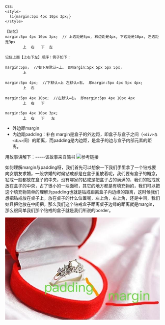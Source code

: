 ```
CSS:
<style>
  li{margin:5px 4px 10px 3px;}
</style>

【记忆】
margin:5px 4px 10px 3px;  // 上边距是5px, 右边距是4px, 下边距是10px, 左边距是3px
        上  右   下  左
        
记住上面【上右下左】顺序！例子如下：

margin:5px;  //右下左默认=上。 即margin:5px 5px 5px 5px;
        上
        
margin:5px 4px;  //下默认=上 左默认=右。 即margin:5px 4px 5px 4px;
        上  右

margin:5px 4px 10px;  //左默认=右。 即margin:5px 4px 10px 4px
        上  右   下

margin:5px 4px 10px 3px;
        上  右   下   左
```


* 外边距margin
* 内边距padding：补白
margin是盒子的外边距，即盒子与盒子之间（`<div>与<div>`间）的距离，而padding是内边距，是盒子的边与盒子内部元素的距离。
  
用故事讲解下：-----该故事来自简书 ![参考链接](https://www.jianshu.com/p/73deb2ae7992)

  如何理解margin与padding呀，我们首先可以想象一下我们手里拿了一个钻戒要向女朋友求婚，一般求婚的时候钻戒都是在盒子里放着呢，我们要有盒子的概念，钻戒一般都放在盒子的中央，没有哪家的钻戒是把盒子占的满满的，我们的钻戒就放在盒子的中央，占了很小的一块面积，其它的地方都是有填充物的，我们可以把这个填充物简单的理解为padding也就是钻戒距离盒子内边缘的距离，这时候我们想把钻戒放在桌子上，放在桌子的什么位置呢，左上角，右上角，还是中间，我们姑且把他放在中间把，那么我们这个钻戒盒子距离桌子边缘的距离就是margin，那么很简单我们那个钻戒的盒子就是我们所说的border。

![image](https://github.com/Acegem/css/blob/master/tmp/ring.jpg)
